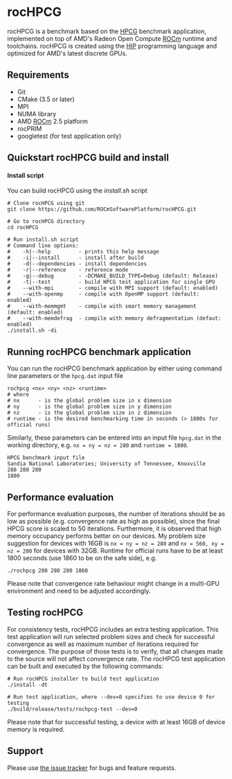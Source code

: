 # rocHPCG
rocHPCG is a benchmark based on the [HPCG][] benchmark application, implemented on top of AMD's Radeon Open Compute [ROCm][] runtime and toolchains. rocHPCG is created using the [HIP][] programming language and optimized for AMD's latest discrete GPUs.

## Requirements
* Git
* CMake (3.5 or later)
* MPI
* NUMA library
* AMD [ROCm] 2.5 platform
* rocPRIM
* googletest (for test application only)

## Quickstart rocHPCG build and install

#### Install script
You can build rocHPCG using the *install.sh* script
```
# Clone rocHPCG using git
git clone https://github.com/ROCmSoftwarePlatform/rocHPCG.git

# Go to rocHPCG directory
cd rocHPCG

# Run install.sh script
# Command line options:
#    -h|--help         - prints this help message
#    -i|--install      - install after build
#    -d|--dependencies - install dependencies
#    -r|--reference    - reference mode
#    -g|--debug        - -DCMAKE_BUILD_TYPE=Debug (default: Release)
#    -t|--test         - build HPCG test application for single GPU
#    --with-mpi        - compile with MPI support (default: enabled)
#    --with-openmp     - compile with OpenMP support (default: enabled)
#    --with-memmgmt    - compile with smart memory management (default: enabled)
#    --with-memdefrag  - compile with memory defragmentation (defaut: enabled)
./install.sh -di
```

## Running rocHPCG benchmark application
You can run the rocHPCG benchmark application by either using command line parameters or the `hpcg.dat` input file
```
rochpcg <nx> <ny> <nz> <runtime>
# where
# nx      - is the global problem size in x dimension
# ny      - is the global problem size in y dimension
# nz      - is the global problem size in z dimension
# runtime - is the desired benchmarking time in seconds (> 1800s for official runs)
```

Similarly, these parameters can be entered into an input file `hpcg.dat` in the working directory, e.g. `nx = ny = nz = 280` and `runtime = 1800`.
```
HPCG benchmark input file
Sandia National Laboratories; University of Tennessee, Knoxville
280 280 280
1800
```

## Performance evaluation
For performance evaluation purposes, the number of iterations should be as low as possible (e.g. convergence rate as high as possible), since the final HPCG score is scaled to 50 iterations.
Furthermore, it is observed that high memory occupancy performs better on our devices. My problem size suggestion for devices with 16GB is `nx = ny = nz = 280` and `nx = 560, ny = nz = 280` for devices with 32GB. Runtime for official runs have to be at least 1800 seconds (use 1860 to be on the safe side), e.g.
```
./rochpcg 280 280 280 1860
```
Please note that convergence rate behaviour might change in a multi-GPU environment and need to be adjusted accordingly.

## Testing rocHPCG
For consistency tests, rocHPCG includes an extra testing application. This test application will run selected problem sizes and check for successful convergence as well as maximum number of iterations required for convergence. The purpose of those tests is to verify, that all changes made to the source will not affect convergence rate.
The rocHPCG test application can be built and executed by the following commands:
```
# Run rocHPCG installer to build test application
./install -dt

# Run test application, where --dev=0 specifies to use device 0 for testing
./build/release/tests/rochpcg-test --dev=0
```
Please note that for successful testing, a device with at least 16GB of device memory is required.

## Support
Please use [the issue tracker][] for bugs and feature requests.

[HPCG]: https://www.hpcg-benchmark.org/
[ROCm]: https://github.com/RadeonOpenCompute/ROCm
[HIP]: https://github.com/GPUOpen-ProfessionalCompute-Tools/HIP/
[the issue tracker]: https://github.com/ROCmSoftwarePlatform/rocHPCG/issues
